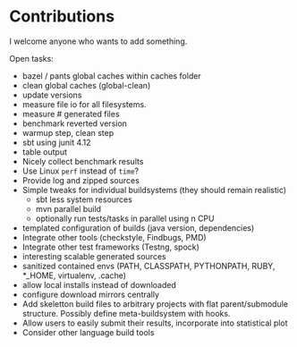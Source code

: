 # Contributions

I welcome anyone who wants to add something.

Open tasks:

* bazel / pants global caches within caches folder
* clean global caches (global-clean)
* update versions
* measure file io for all filesystems.
* measure # generated files
* benchmark reverted version
* warmup step, clean step
* sbt using junit 4.12
* table output
* Nicely collect benchmark results
* Use Linux `perf` instead of `time`?
* Provide log and zipped sources
* Simple tweaks for individual buildsystems (they should remain realistic)
  * sbt less system resources
  * mvn parallel build
  * optionally run tests/tasks in parallel using n CPU
* templated configuration of builds (java version, dependencies)
* Integrate other tools (checkstyle, Findbugs, PMD)
* Integrate other test frameworks (Testng, spock)
* interesting scalable generated sources
* sanitized contained envs (PATH, CLASSPATH, PYTHONPATH, RUBY, *_HOME, virtualenv, .cache)
* allow local installs instead of downloaded
* configure download mirrors centrally
* Add skeletton build files to arbitrary projects with flat parent/submodule structure. Possibly define meta-buildsystem with hooks.
* Allow users to easily submit their results, incorporate into statistical plot
* Consider other language build tools
